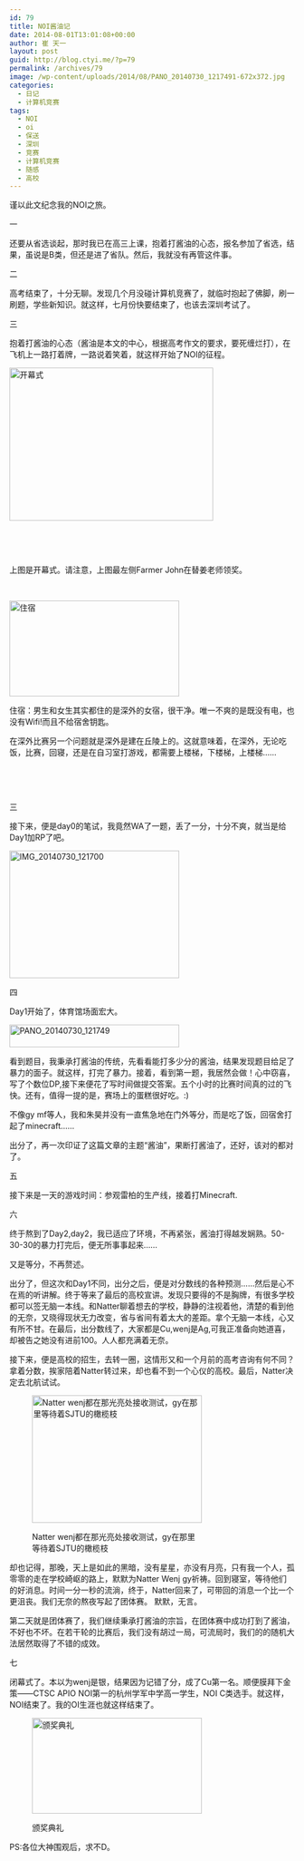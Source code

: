 ```yaml
---
id: 79
title: NOI酱油记
date: 2014-08-01T13:01:08+00:00
author: 崔 天一
layout: post
guid: http://blog.ctyi.me/?p=79
permalink: /archives/79
image: /wp-content/uploads/2014/08/PANO_20140730_1217491-672x372.jpg
categories:
  - 日记
  - 计算机竞赛
tags:
  - NOI
  - oi
  - 保送
  - 深圳
  - 竞赛
  - 计算机竞赛
  - 随感
  - 高校
---
```

谨以此文纪念我的NOI之旅。

一

还要从省选谈起，那时我已在高三上课，抱着打酱油的心态，报名参加了省选，结果，虽说是B类，但还是进了省队。然后，我就没有再管这件事。

二

高考结束了，十分无聊。发现几个月没碰计算机竞赛了，就临时抱起了佛脚，刷一刷题，学些新知识。就这样，七月份快要结束了，也该去深圳考试了。

三

抱着打酱油的心态（酱油是本文的中心，根据高考作文的要求，要死缠烂打），在飞机上一路打着牌，一路说着笑着，就这样开始了NOI的征程。

[<img class="alignnone  wp-image-91" src="http://blog.ctyi.me/wp-content/uploads/2014/08/IMG_20140726_1014131-300x225.jpg" alt="开幕式" width="360" height="270" srcset="https://blog.ctyi.me/wp-content/uploads/2014/08/IMG_20140726_1014131-300x225.jpg 300w, https://blog.ctyi.me/wp-content/uploads/2014/08/IMG_20140726_1014131-1024x768.jpg 1024w" sizes="(max-width: 360px) 85vw, 360px" />](http://blog.ctyi.me/wp-content/uploads/2014/08/IMG_20140726_1014131.jpg)

&nbsp;

&nbsp;

上图是开幕式。请注意，上图最左侧Farmer John在替姜老师领奖。

&nbsp;

[<img class="alignnone size-medium wp-image-89" src="http://blog.ctyi.me/wp-content/uploads/2014/08/IMAG08782-300x169.jpg" alt="住宿" width="300" height="169" srcset="https://blog.ctyi.me/wp-content/uploads/2014/08/IMAG08782-300x169.jpg 300w, https://blog.ctyi.me/wp-content/uploads/2014/08/IMAG08782-1024x579.jpg 1024w" sizes="(max-width: 300px) 85vw, 300px" />](http://blog.ctyi.me/wp-content/uploads/2014/08/IMAG08782.jpg)

住宿：男生和女生其实都住的是深外的女宿，很干净。唯一不爽的是既没有电，也没有Wifi!而且不给宿舍钥匙。

在深外比赛另一个问题就是深外是建在丘陵上的。这就意味着，在深外，无论吃饭，比赛，回寝，还是在自习室打游戏，都需要上楼梯，下楼梯，上楼梯……

&nbsp;

&nbsp;

三

接下来，便是day0的笔试，我竟然WA了一题，丢了一分，十分不爽，就当是给Day1加RP了吧。

[<img class="alignnone size-medium wp-image-88" src="http://blog.ctyi.me/wp-content/uploads/2014/08/IMG_20140730_1217001-300x225.jpg" alt="IMG_20140730_121700" width="300" height="225" srcset="https://blog.ctyi.me/wp-content/uploads/2014/08/IMG_20140730_1217001-300x225.jpg 300w, https://blog.ctyi.me/wp-content/uploads/2014/08/IMG_20140730_1217001-1024x768.jpg 1024w" sizes="(max-width: 300px) 85vw, 300px" />](http://blog.ctyi.me/wp-content/uploads/2014/08/IMG_20140730_1217001.jpg)

四

Day1开始了，体育馆场面宏大。

[<img class="alignnone size-medium wp-image-86" src="http://blog.ctyi.me/wp-content/uploads/2014/08/PANO_20140730_1217492-300x40.jpg" alt="PANO_20140730_121749" width="300" height="40" srcset="https://blog.ctyi.me/wp-content/uploads/2014/08/PANO_20140730_1217492-300x40.jpg 300w, https://blog.ctyi.me/wp-content/uploads/2014/08/PANO_20140730_1217492-1024x137.jpg 1024w" sizes="(max-width: 300px) 85vw, 300px" />](http://blog.ctyi.me/wp-content/uploads/2014/08/PANO_20140730_1217492.jpg)

看到题目，我秉承打酱油的传统，先看看能打多少分的酱油，结果发现题目给足了暴力的面子。就这样，打完了暴力。接着，看到第一题，我居然会做！心中窃喜，写了个数位DP,接下来便花了写时间做提交答案。五个小时的比赛时间真的过的飞快。还有，值得一提的是，赛场上的蛋糕很好吃。:)

不像gy mf等人，我和朱昊并没有一直焦急地在门外等分，而是吃了饭，回宿舍打起了minecraft……

出分了，再一次印证了这篇文章的主题“酱油”，果断打酱油了，还好，该对的都对了。

五

接下来是一天的游戏时间：参观雷柏的生产线，接着打Minecraft.

六

终于熬到了Day2,day2，我已适应了环境，不再紧张，酱油打得越发娴熟。50-30-30的暴力打完后，便无所事事起来……

又是等分，不再赘述。

出分了，但这次和Day1不同，出分之后，便是对分数线的各种预测……然后是心不在焉的听讲解。终于等来了最后的高校宣讲。发现只要得的不是胸牌，有很多学校都可以签无脑一本线。和Natter聊着想去的学校，静静的注视着他，清楚的看到他的无奈，又晓得现状无力改变，省与省间有着太大的差距。拿个无脑一本线，心又有所不甘。在最后，出分数线了，大家都是Cu,wenj是Ag,可我正准备向她道喜，却被告之她没有进前100。人人都充满着无奈。

接下来，便是高校的招生，去转一圈，这情形又和一个月前的高考咨询有何不同？拿着分数，挨家陪着Natter转过来，却也看不到一个心仪的高校。最后，Natter决定去北航试试。<figure id="attachment_90" style="width: 300px" class="wp-caption alignnone">

[<img class="size-medium wp-image-90" src="http://blog.ctyi.me/wp-content/uploads/2014/08/IMG_20140729_2105281-300x225.jpg" alt="Natter wenj都在那光亮处接收测试，gy在那里等待着SJTU的橄榄枝" width="300" height="225" srcset="https://blog.ctyi.me/wp-content/uploads/2014/08/IMG_20140729_2105281-300x225.jpg 300w, https://blog.ctyi.me/wp-content/uploads/2014/08/IMG_20140729_2105281-1024x768.jpg 1024w" sizes="(max-width: 300px) 85vw, 300px" />](http://blog.ctyi.me/wp-content/uploads/2014/08/IMG_20140729_2105281.jpg)<figcaption class="wp-caption-text">Natter wenj都在那光亮处接收测试，gy在那里等待着SJTU的橄榄枝</figcaption></figure> 

却也记得，那晚，天上是如此的黑暗，没有星星，亦没有月亮，只有我一个人，孤零零的走在学校崎岖的路上，默默为Natter Wenj gy祈祷。回到寝室，等待他们的好消息。时间一分一秒的流淌，终于，Natter回来了，可带回的消息一个比一个更沮丧。我们无奈的熬夜写起了团体赛。 默默，无言。

第二天就是团体赛了，我们继续秉承打酱油的宗旨，在团体赛中成功打到了酱油，不好也不坏。在若干轮的比赛后，我们没有胡过一局，可流局时，我们的的随机大法居然取得了不错的成效。

七

闭幕式了。本以为wenj是银，结果因为记错了分，成了Cu第一名。顺便膜拜下金策——CTSC APIO NOI第一的杭州学军中学高一学生，NOI C类选手。就这样，NOI结束了。我的OI生涯也就这样结束了。<figure id="attachment_92" style="width: 300px" class="wp-caption alignnone">

[<img class="size-medium wp-image-92" src="http://blog.ctyi.me/wp-content/uploads/2014/08/IMAG08841-300x169.jpg" alt="颁奖典礼" width="300" height="169" srcset="https://blog.ctyi.me/wp-content/uploads/2014/08/IMAG08841-300x169.jpg 300w, https://blog.ctyi.me/wp-content/uploads/2014/08/IMAG08841-1024x579.jpg 1024w" sizes="(max-width: 300px) 85vw, 300px" />](http://blog.ctyi.me/wp-content/uploads/2014/08/IMAG08841.jpg)<figcaption class="wp-caption-text">颁奖典礼</figcaption></figure> 

PS:各位大神围观后，求不D。